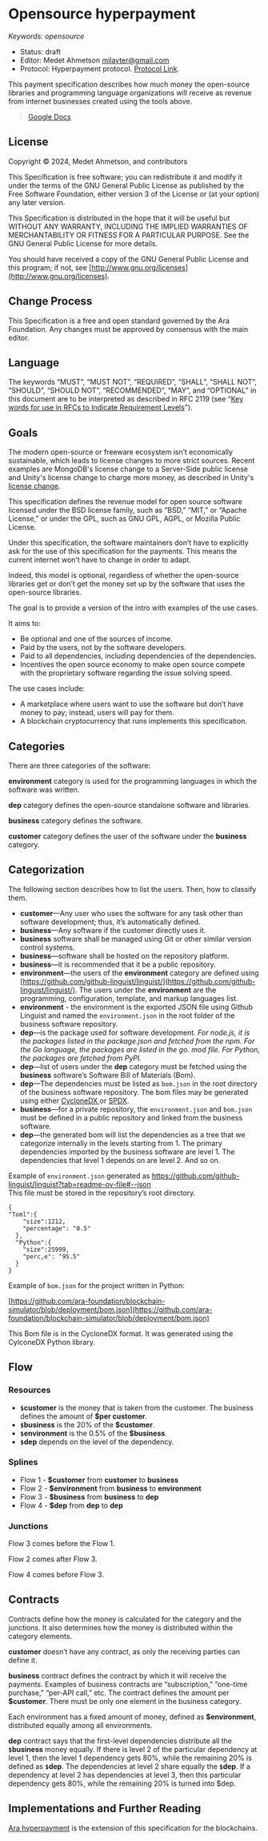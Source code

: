 # Opensource hyperpayment

_Keywords: opensource_


* Status: draft
* Editor: Medet Ahmetson milayter@gmail.com
* Protocol: Hyperpayment protocol. [Protocol Link](https://docs.google.com/document/d/1d3TgpcZGwnmzO3SXthvqX_hG5cji6Yj3oZUMvrwDm08/edit?usp=sharing).

This payment specification describes how much money the open-source libraries and programming language organizations will receive as revenue from internet businesses created using the tools above.

> [Google Docs](https://docs.google.com/document/d/1ccWhLQYm0Yz9tn-i2gi-CMJy4uFYVsTB0qlC6CEookk/edit?usp=sharing)

## License

Copyright © 2024, Medet Ahmetson, and contributors

This Specification is free software; you can redistribute it and modify it under the terms of the GNU General Public License as published by the Free Software Foundation, either version 3 of the License or (at your option) any later version.

This Specification is distributed in the hope that it will be useful but WITHOUT ANY WARRANTY, INCLUDING THE IMPLIED WARRANTIES OF MERCHANTABILITY OR FITNESS FOR A PARTICULAR PURPOSE. See the GNU General Public License for more details.

You should have received a copy of the GNU General Public License and this program; if not, see [http://www.gnu.org/licenses](http://www.gnu.org/licenses).


## Change Process

This Specification is a free and open standard governed by the Ara Foundation. Any changes must be approved by consensus with the main editor.


## Language

The keywords “MUST”, “MUST NOT”, “REQUIRED”, “SHALL”, “SHALL NOT”, “SHOULD”, “SHOULD NOT”, “RECOMMENDED”, “MAY”, and “OPTIONAL” in this document are to be interpreted as described in RFC 2119 (see “[Key words for use in RFCs to Indicate Requirement Levels](http://tools.ietf.org/html/rfc2119)").


## Goals

The modern open-source or freeware ecosystem isn’t economically sustainable, which leads to license changes to more strict sources. Recent examples are MongoDB's license change to a Server-Side public license and Unity's license change to charge more money, as described in Unity's[ license change](https://gamerant.com/unity-licensing-fee-backlash-change/).

This specification defines the revenue model for open source software licensed under the BSD license family, such as “BSD,” “MIT,” or “Apache License,” or under the GPL, such as GNU GPL, AGPL, or Mozilla Public License.

Under this specification, the software maintainers don’t have to explicitly ask for the use of this specification for the payments. This means the current internet won’t have to change in order to adapt. 

Indeed, this model is optional, regardless of whether the open-source libraries get or don’t get the money set up by the software that uses the open-source libraries. 

The goal is to provide a version of the intro with examples of the use cases.

It aims to:



* Be optional and one of the sources of income.
* Paid by the users, not by the software developers.
* Paid to all dependencies, including dependencies of the dependencies.
* Incentives the open source economy to make open source compete with the proprietary software regarding the issue solving speed.

The use cases include:



* A marketplace where users want to use the software but don’t have money to pay; instead, users will pay for them.
* A blockchain cryptocurrency that runs implements this specification.


## Categories

There are three categories of the software:

**environment** category is used for the programming languages in which the software was written.

**dep** category defines the open-source standalone software and libraries.

**business** category defines the software.

**customer** category defines the user of the software under the **business** category.


## Categorization

The following section describes how to list the users. Then, how to classify them.



* **customer**—Any user who uses the software for any task other than software development; thus, it’s automatically defined. 
* **business**—Any software if the customer directly uses it. 
* **business** software shall be managed using Git or other similar version control systems. 
* **business**—software shall be hosted on the repository platform.
* **business**—it is recommended that it be a public repository.
* **environment**—the users of the **environment** category are defined using [https://github.com/github-linguist/linguist/](https://github.com/github-linguist/linguist/). The users under the **environment** are the programming, configuration, template, and markup languages list.
* **environment** - the environment is the exported JSON file using Github Linguist and named the `environment.json` in the root folder of the business software repository.
* **dep**—is the package used for software development. _For node.js, it is the packages listed in the package.json and fetched from the npm. For the Go language, the packages are listed in the go. mod file. For Python, the packages are fetched from PyPI._
* **dep**—list of users under the **dep** category must be fetched using the **business** software’s Software Bill of Materials (Bom). 
* **dep**—The dependencies must be listed as `bom.json` in the root directory of the business software repository. The bom files may be generated using either [CycloneDX ](https://github.com/CycloneDX)or [SPDX](https://spdx.dev/). 
* **business**—for a private repository, the `environment.json` and `bom.json` must be defined in a public repository and linked from the business software.
* **dep**—the generated bom will list the dependencies as a tree that we categorize internally in the levels starting from 1. The primary dependencies imported by the business software are level 1. The dependencies that level 1 depends on are level 2. And so on.

Example of `environment.json` generated as [https://github.com/github-linguist/linguist?tab=readme-ov-file#--json ](https://github.com/github-linguist/linguist?tab=readme-ov-file#--json) \
This file must be stored in the repository’s root directory.


```
{  
"Toml":{
    "size":1212,
    "percentage": "0.5"
  },
  "Python":{
    "size":25999,
    "perc,e": "95.5"
  }
}
```


Example of `bom.json` for the project written in Python:

[https://github.com/ara-foundation/blockchain-simulator/blob/deployment/bom.json](https://github.com/ara-foundation/blockchain-simulator/blob/deployment/bom.json)

This Bom file is in the CycloneDX format. It was generated using the CylconeDX Python library.


## Flow


### Resources

- **`$`customer** is the money that is taken from the customer. The business defines the amount of **$per customer**.
- **`$`business** is the 20% of the **$customer**.
- **`$`environment** is the 0.5% of the **$business**.
- **`$`dep** depends on the level of the dependency.


### Splines



* Flow 1 - **$customer** from **customer** to **business**
* Flow 2 - **$environment** from **business** to **environment**
* Flow 3 - **$business** from **business** to **dep**
* Flow 4 - **$dep** from **dep** to **dep**


### Junctions

Flow 3 comes before the Flow 1. 

Flow 2 comes after Flow 3. 

Flow 4 comes before Flow 3.


## Contracts

Contracts define how the money is calculated for the category and the junctions. It also determines how the money is distributed within the category elements.

**customer** doesn’t have any contract, as only the receiving parties can define it.

**business** contract defines the contract by which it will receive the payments. Examples of business contracts are “subscription,” “one-time purchase,” “per-API call,” etc. The contract defines the amount per **$customer**. There must be only one element in the business category.

Each environment has a fixed amount of money, defined as **$environment**, distributed equally among all environments.

**dep** contract says that the first-level dependencies distribute all the **`$`business** money equally. If there is level 2 of the particular dependency at level 1, then the level 1 dependency gets 80%, while the remaining 20% is defined as **`$`dep**. The dependencies at level 2 share equally the **`$`dep**. If a dependency at level 2 has dependencies at level 3, then this particular dependency gets 80%, while the remaining 20% is turned into $dep.


## Implementations and Further Reading

[Ara hyperpayment](https://docs.google.com/document/d/1SpYRn30p_mJn_n4Le0mYinui_uJ8OQr1ggVlDUQAbno/edit?usp=sharing) is the extension of this specification for the blockchains.